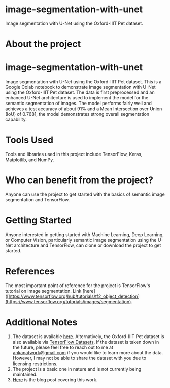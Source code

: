 # image-segmentation-with-unet
Image segmentation with U-Net using the Oxford-IIIT Pet dataset.

# About the project
# image-segmentation-with-unet
Image segmentation with U-Net using the Oxford-IIIT Pet dataset.
This is a Google Colab notebook to demonstrate image segmentation with U-Net using the Oxford-IIIT Pet dataset. The data is first preprocessed and an enhanced U-Net architecture is used to implement the model for the semantic segmentation of images. The model performs fairly well and achieves a test accuracy of about 91% and a Mean Intersection over Union (IoU) of 0.7681, the model demonstrates strong overall segmentation capability.

# Tools Used
Tools and libraries used in this project include TensorFlow, Keras, Matplotlib, and NumPy.

# Who can benefit from the project?
Anyone can use the project to get started with the basics of semantic image segmentation and TensorFlow.

# Getting Started
Anyone interested in getting started with Machine Learning, Deep Learning, or Computer Vision, particularly semantic image segmentation using the U-Net architecture and TensorFlow, can clone or download the project to get started.

# References
The most important point of reference for the project is TensorFlow's tutorial on image segmentation. Link [here]([https://www.tensorflow.org/hub/tutorials/tf2_object_detection](https://www.tensorflow.org/tutorials/images/segmentation).

# Additional Notes
1. The dataset is available [here](https://www.robots.ox.ac.uk/~vgg/data/pets/). Alternatively, the Oxford-IIIT Pet dataset is also available via [TensorFlow Datasets](https://www.tensorflow.org/datasets/catalog/oxford_iiit_pet). If the dataset is taken down in the future, please feel free to reach out to me at ankanatwork@gmail.com if you would like to learn more about the data. However, I may not be able to share the dataset with you due to licensing restrictions.
2. The project is a basic one in nature and is not currently being maintained.
3. [Here](https://researchguy.in/image-segmentation-using-u-net/) is the blog post covering this work.
